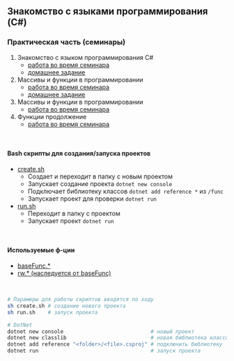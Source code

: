 Знакомство с языками программирования (C#)
-----------------------------------------------

### Практическая часть (семинары)
1. Знакомство с языком программирования С#
	- [работа во время семинара](https://github.com/crasher307/c-sharp/tree/master/lesson1/work)
	- [домашнее задание](https://github.com/crasher307/c-sharp/tree/master/lesson1/homework)
2. Массивы и функции в программировании
	- [работа во время семинара](https://github.com/crasher307/c-sharp/tree/master/lesson2/work)
	- [домашнее задание](https://github.com/crasher307/c-sharp/tree/master/lesson2/homework)
3. Массивы и функции в программировании
	- [работа во время семинара](https://github.com/crasher307/c-sharp/tree/master/lesson3/work)
4. Функции продолжение
	- [работа во время семинара](https://github.com/crasher307/c-sharp/tree/master/lesson4/work)

<br>

#### Bash скрипты для создания/запуска проектов
- [create.sh](https://github.com/crasher307/c-sharp/blob/master/create.sh)
	- Создает и переходит в папку с новым проектом
	- Запускает создание проекта `dotnet new console`
	- Подключает библиотеку классов `dotnet add reference *` из `/func`
	- Запускает проект для проверки `dotnet run`
- [run.sh](https://github.com/crasher307/c-sharp/blob/master/run.sh)
	- Переходит в папку с проектом
	- Запускает проект `dotnet run`

<br>

#### Используемые ф-ции
- [baseFunc.*](https://github.com/crasher307/c-sharp/blob/master/func/baseFunc.cs)
- [rw.* (наследуется от baseFunc)](https://github.com/crasher307/c-sharp/blob/master/func/rw.cs)

<br>

```bash
# Парамеры для работы скриптов вводятся по ходу
sh create.sh # создание нового проекта
sh run.sh    # запуск проекта

# DotNet
dotnet new console                            # новый проект
dotnet new classlib                           # новая библиотека классов
dotnet add reference "<folder>/<file>.csproj" # подключить библиотеку
dotnet run                                    # запуск проекта
```